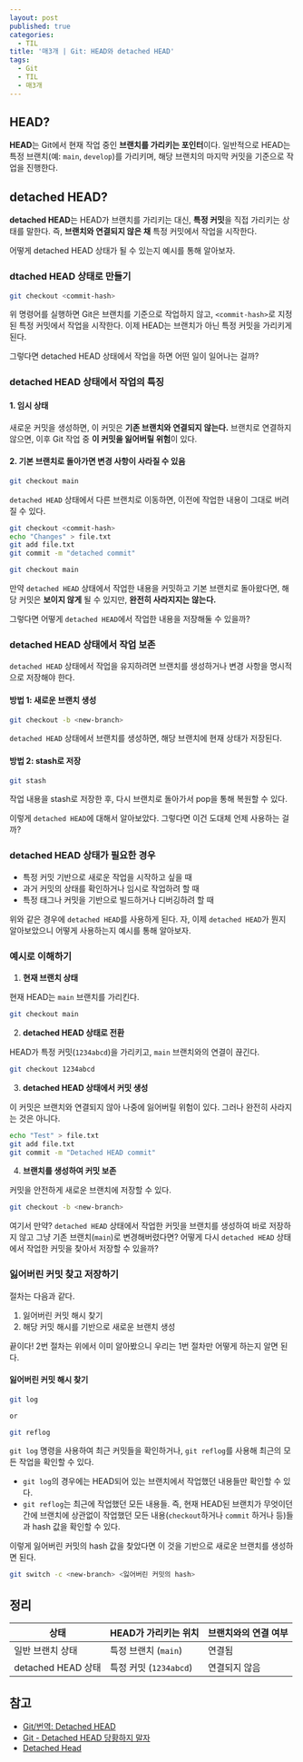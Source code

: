 ```yaml
---
layout: post
published: true
categories:
  - TIL
title: '매3개 | Git: HEAD와 detached HEAD'
tags:
  - Git
  - TIL
  - 매3개
---
```


## HEAD?

**HEAD**는 Git에서 현재 작업 중인 **브랜치를 가리키는 포인터**이다. 일반적으로 HEAD는 특정 브랜치(예: `main`, `develop`)를 가리키며, 해당 브랜치의 마지막 커밋을 기준으로 작업을 진행한다.

## detached HEAD?

**detached HEAD**는 HEAD가 브랜치를 가리키는 대신, **특정 커밋**을 직접 가리키는 상태를 말한다. 즉, **브랜치와 연결되지 않은 채** 특정 커밋에서 작업을 시작한다.

어떻게 detached HEAD 상태가 될 수 있는지 예시를 통해 알아보자.

### dtached HEAD 상태로 만들기

```bash
git checkout <commit-hash>
```

위 명령어를 실행하면 Git은 브랜치를 기준으로 작업하지 않고, `<commit-hash>`로 지정된 특정 커밋에서 작업을 시작한다. 이제 HEAD는 브랜치가 아닌 특정 커밋을 가리키게 된다.

그렇다면 detached HEAD 상태에서 작업을 하면 어떤 일이 일어나는 걸까?

### detached HEAD 상태에서 작업의 특징

#### 1. 임시 상태

새로운 커밋을 생성하면, 이 커밋은 **기존 브랜치와 연결되지 않는다.** 브랜치로 연결하지 않으면, 이후 Git 작업 중 **이 커밋을 잃어버릴 위험**이 있다.

#### 2. 기본 브랜치로 돌아가면 변경 사항이 사라질 수 있음

```bash
git checkout main
```

`detached HEAD` 상태에서 다른 브랜치로 이동하면, 이전에 작업한 내용이 그대로 버려질 수 있다.

```bash
git checkout <commit-hash>
echo "Changes" > file.txt
git add file.txt
git commit -m "detached commit"

git checkout main
```

만약 `detached HEAD` 상태에서 작업한 내용을 커밋하고 기본 브랜치로 돌아왔다면, 해당 커밋은 **보이지 않게** 될 수 있지만, **완전히 사라지지는 않는다.**

그렇다면 어떻게 `detached HEAD`에서 작업한 내용을 저장해둘 수 있을까?

### detached HEAD 상태에서 작업 보존

`detached HEAD` 상태에서 작업을 유지하려면 브랜치를 생성하거나 변경 사항을 명시적으로 저장해야 한다.

#### 방법 1: 새로운 브랜치 생성

```bash
git checkout -b <new-branch>
```

`detached HEAD` 상태에서 브랜치를 생성하면, 해당 브랜치에 현재 상태가 저장된다.

#### 방법 2: stash로 저장

```bash
git stash
```

작업 내용을 stash로 저장한 후, 다시 브랜치로 돌아가서 pop을 통해 복원할 수 있다.

이렇게 `detached HEAD`에 대해서 알아보았다. 그렇다면 이건 도대체 언제 사용하는 걸까?

### detached HEAD 상태가 필요한 경우

- 특정 커밋 기반으로 새로운 작업을 시작하고 싶을 때
- 과거 커밋의 상태를 확인하거나 임시로 작업하려 할 때
- 특정 태그나 커밋을 기반으로 빌드하거나 디버깅하려 할 때

위와 같은 경우에 `detached HEAD`를 사용하게 된다. 자, 이제 `detached HEAD`가 뭔지 알아보았으니 어떻게 사용하는지 예시를 통해 알아보자.

### 예시로 이해하기

1. **현재 브랜치 상태**

현재 HEAD는 `main` 브랜치를 가리킨다.

```bash
git checkout main
```

2. **detached HEAD 상태로 전환**

HEAD가 특정 커밋(`1234abcd`)을 가리키고, `main` 브랜치와의 연결이 끊긴다.

```bash
git checkout 1234abcd
```

3. **detached HEAD 상태에서 커밋 생성**

이 커밋은 브랜치와 연결되지 않아 나중에 잃어버릴 위험이 있다. 그러나 완전히 사라지는 것은 아니다.

```bash
echo "Test" > file.txt
git add file.txt
git commit -m "Detached HEAD commit"
```

4. **브랜치를 생성하여 커밋 보존**

커밋을 안전하게 새로운 브랜치에 저장할 수 있다.

```bash
git checkout -b <new-branch>
```

여기서 만약? `detached HEAD` 상태에서 작업한 커밋을 브랜치를 생성하여 바로 저장하지 않고 그냥 기존 브랜치(`main`)로 변경해버렸다면? 어떻게 다시 `detached HEAD` 상태에서 작업한 커밋을 찾아서 저장할 수 있을까?

### 잃어버린 커밋 찾고 저장하기

절차는 다음과 같다.

1. 잃어버린 커밋 해시 찾기
2. 해당 커밋 해시를 기반으로 새로운 브랜치 생성

끝이다! 2번 절차는 위에서 이미 알아봤으니 우리는 1번 절차만 어떻게 하는지 알면 된다.

#### 잃어버린 커밋 해시 찾기

```bash
git log

or

git reflog
```

`git log` 명령을 사용하여 최근 커밋들을 확인하거나, `git reflog`를 사용해 최근의 모든 작업을 확인할 수 있다.

- `git log`의 경우에는 HEAD되어 있는 브랜치에서 작업했던 내용들만 확인할 수 있다.
- `git reflog`는 최근에 작업했던 모든 내용들. 즉, 현재 HEAD된 브랜치가 무엇이던 간에 브랜치에 상관없이 작업했던 모든 내용(`checkout`하거나 `commit` 하거나 등)들과 hash 값을 확인할 수 있다.

이렇게 잃어버린 커밋의 hash 값을 찾았다면 이 것을 기반으로 새로운 브랜치를 생성하면 된다.

```bash
git switch -c <new-branch> <잃어버린 커밋의 hash>
```

## 정리

| 상태               | HEAD가 가리키는 위치   | 브랜치와의 연결 여부 |
| ------------------ | ---------------------- | -------------------- |
| 일반 브랜치 상태   | 특정 브랜치 (`main`)   | 연결됨               |
| detached HEAD 상태 | 특정 커밋 (`1234abcd`) | 연결되지 않음        |

## 참고

- [Git/번역: Detached HEAD](https://velog.io/@ss-won/Git-Detached-Head)
- [Git - Detached HEAD 당황하지 말자](https://castellan.tistory.com/78)
- [Detached Head](https://devcamus.tistory.com/6)
